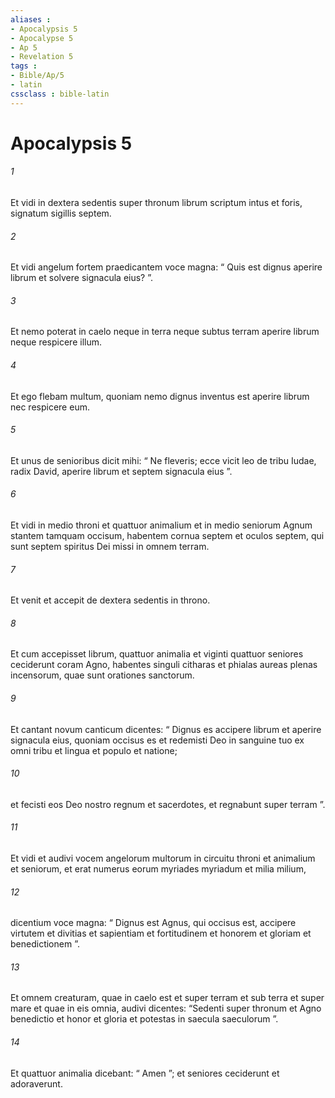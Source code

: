 ```yaml
---
aliases : 
- Apocalypsis 5
- Apocalypse 5
- Ap 5
- Revelation 5
tags : 
- Bible/Ap/5
- latin
cssclass : bible-latin
---
```


# Apocalypsis 5

###### 1
Et vidi in dextera sedentis super thronum librum scriptum intus et foris, signatum sigillis septem. 
###### 2
Et vidi angelum fortem praedicantem voce magna: “ Quis est dignus aperire librum et solvere signacula eius? ”. 
###### 3
Et nemo poterat in caelo neque in terra neque subtus terram aperire librum neque respicere illum. 
###### 4
Et ego flebam multum, quoniam nemo dignus inventus est aperire librum nec respicere eum. 
###### 5
Et unus de senioribus dicit mihi: “ Ne fleveris; ecce vicit leo de tribu Iudae, radix David, aperire librum et septem signacula eius ”.
###### 6
Et vidi in medio throni et quattuor animalium et in medio seniorum Agnum stantem tamquam occisum, habentem cornua septem et oculos septem, qui sunt septem spiritus Dei missi in omnem terram. 
###### 7
Et venit et accepit de dextera sedentis in throno. 
###### 8
Et cum accepisset librum, quattuor animalia et viginti quattuor seniores ceciderunt coram Agno, habentes singuli citharas et phialas aureas plenas incensorum, quae sunt orationes sanctorum. 
###### 9
Et cantant novum canticum dicentes: “ Dignus es accipere librum et aperire signacula eius, quoniam occisus es et redemisti Deo in sanguine tuo ex omni tribu et lingua et populo et natione;
###### 10
et fecisti eos Deo nostro regnum et sacerdotes, et regnabunt super terram ”.
###### 11
Et vidi et audivi vocem angelorum multorum in circuitu throni et animalium et seniorum, et erat numerus eorum myriades myriadum et milia milium, 
###### 12
dicentium voce magna: “ Dignus est Agnus, qui occisus est, accipere virtutem et divitias et sapientiam et fortitudinem et honorem et gloriam et benedictionem ”.
###### 13
Et omnem creaturam, quae in caelo est et super terram et sub terra et super mare et quae in eis omnia, audivi dicentes: “Sedenti super thronum et Agno benedictio et honor et gloria et potestas in saecula saeculorum ”.
###### 14
Et quattuor animalia dicebant: “ Amen ”; et seniores ceciderunt et adoraverunt.
